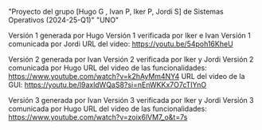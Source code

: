 "Proyecto del grupo [Hugo G , Ivan P, Iker P, Jordi S] de Sistemas Operativos (2024-25-Q1)" 
"UNO" 

Versión 1 generada por Hugo
Versión 1 verificada por Iker e Ivan
Versión 1 comunicada por Jordi
URL del video: https://youtu.be/54poh16KheU

Versión 2 generada por Ivan
Versión 2 verificada por Iker y Jordi
Versión 2 comunicada por Hugo
URL del video de las funcionalidades: https://www.youtube.com/watch?v=k2hAyMm4NY4
URL del video de la GUI: https://youtu.be/l9axldWQaS8?si=nEnWKKx7O7cTIYnO

Versión 3 generada por Ivan
Versión 3 verificada por Iker y Jordi
Versión 3 comunicada por Hugo
URL del video de las funcionalidades: https://www.youtube.com/watch?v=zoix6lVM7_o&t=7s
